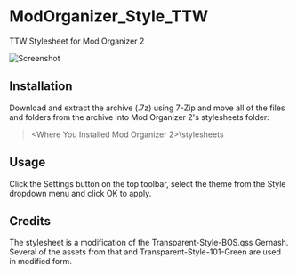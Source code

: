 # ModOrganizer_Style_TTW
TTW Stylesheet for Mod Organizer 2

![Screenshot](https://i.imgur.com/uXNNAOx.jpeg)
## Installation

Download and extract the archive (.7z) using 7-Zip and move all of the files and folders from the archive into Mod Organizer 2's stylesheets folder:

> <Where You Installed Mod Organizer 2>\stylesheets

## Usage

Click the Settings button on the top toolbar, select the theme from the Style dropdown menu and click OK to apply.

## Credits
The stylesheet is a modification of the Transparent-Style-BOS.qss Gernash.  Several of the assets from that and Transparent-Style-101-Green are used in modified form.
